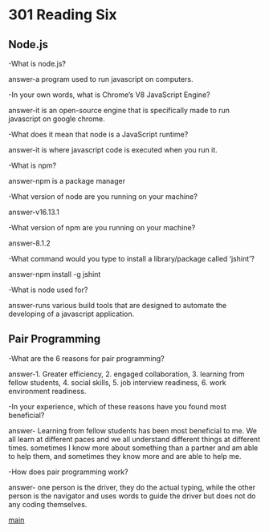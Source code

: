 # 301 Reading Six

## Node.js

-What is node.js?

answer-a program used to run javascript on computers.

-In your own words, what is Chrome’s V8 JavaScript Engine?

answer-it is an open-source engine that is specifically made to run javascript on google chrome.

-What does it mean that node is a JavaScript runtime?

answer-it is where javascript code is executed when you run it.

-What is npm?

answer-npm is a package manager

-What version of node are you running on your machine?

answer-v16.13.1

-What version of npm are you running on your machine?

answer-8.1.2

-What command would you type to install a library/package called ‘jshint’?

answer-npm install -g jshint

-What is node used for?

answer-runs various build tools that are designed to automate the developing of a javascript application.


## Pair Programming

-What are the 6 reasons for pair programming?

answer-1.  Greater efficiency, 2.  engaged collaboration,  3.  learning from fellow students,  4.  social skills,  5.  job interview readiness, 6.  work environment readiness.

-In your experience, which of these reasons have you found most beneficial?

answer- Learning from fellow students has been most beneficial to me. We all learn at different paces and we all understand different things at different times. sometimes I know more about something than a partner and am able to help them, and sometimes they know more and are able to help me. 

-How does pair programming work?

answer- one person is the driver, they do the actual typing, while the other person is the navigator and uses words to guide the driver but does not do any coding themselves.

[main](README.md)
